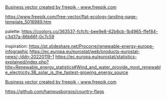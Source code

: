 <a href='https://www.freepik.com/vectors/business'>Business vector created by freepik - www.freepik.com</a>

https://www.freepik.com/free-vector/flat-ecology-landing-page-template_5016989.htm


palette:
https://coolors.co/363537-fcfcfc-bee9e8-62b6cb-1b4965-ffef84-c3d37a-86b66f-0c7c59


inspiration: 
https://pt.slideshare.net/Procorre/renewable-energy-europe-infographic
https://ec.europa.eu/eurostat/web/products-eurostat-news/-/ddn-20220119-1
https://ec.europa.eu/eurostat/statistics-explained/index.php?title=Renewable_energy_statistics#Wind_and_water_provide_most_renewable_electricity.3B_solar_is_the_fastest-growing_energy_source





<a href="https://www.freepik.com/vectors/business">Business vector created by freepik - www.freepik.com</a>


https://github.com/hampusborgos/country-flags